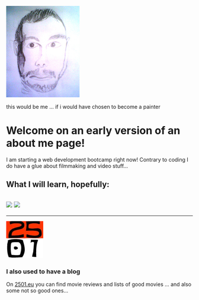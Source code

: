 ![me](./me-klein.jpg)

this would be me ... if i would have chosen to become a painter
# Welcome on an early version of an about me page!
I am starting a web development bootcamp right now! Contrary to coding I do have a glue about filmmaking and video stuff...

What I will learn, hopefully:
---
![](https://img.shields.io/badge/Code-javascript-blue?logo=javascript) ![](https://img.shields.io/badge/notsurewhatthatis-github-blue?logo=github) 
---

---
![major](./2501-Filme.jpeg)

### I also used to have a blog
On [2501.eu](http://www.2501.eu/) you can find movie reviews and lists of good movies ... and also some not so good ones...
